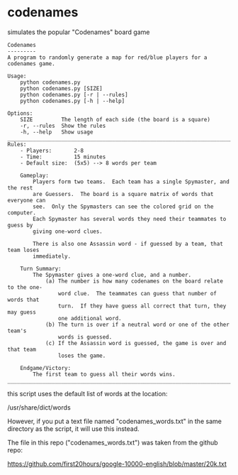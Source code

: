 # codenames
simulates the popular "Codenames" board game

    Codenames
    ---------
    A program to randomly generate a map for red/blue players for a codenames game.
    
    Usage:
        python codenames.py
        python codenames.py [SIZE]
        python codenames.py [-r | --rules]
        python codenames.py [-h | --help]
    
    Options:
        SIZE         The length of each side (the board is a square)
        -r, --rules  Show the rules
        -h, --help   Show usage
    ________________________________________________________________________________
    Rules:
        - Players:       2-8
        - Time:          15 minutes
        - Default size:  (5x5) --> 8 words per team
    
        Gameplay:
            Players form two teams.  Each team has a single Spymaster, and the rest
            are Guessers.  The board is a square matrix of words that everyone can
            see.  Only the Spymasters can see the colored grid on the computer.
            Each Spymaster has several words they need their teammates to guess by
            giving one-word clues.
    
            There is also one Assassin word - if guessed by a team, that team loses
            immediately.
    
        Turn Summary:
            The Spymaster gives a one-word clue, and a number.
                (a) The number is how many codenames on the board relate to the one-
                    word clue.  The teammates can guess that number of words that
                    turn.  If they have guess all correct that turn, they may guess
                    one additional word.
                (b) The turn is over if a neutral word or one of the other team's
                    words is guessed.
                (c) If the Assassin word is guessed, the game is over and that team 
                    loses the game.
    
        Endgame/Victory:
            The first team to guess all their words wins.
    ________________________________________________________________________________


this script uses the default list of words at the location:

/usr/share/dict/words

However, if you put a text file named "codenames_words.txt" in the same directory as the script, it will use this instead.

The file in this repo ("codenames_words.txt") was taken from the github repo:

https://github.com/first20hours/google-10000-english/blob/master/20k.txt
